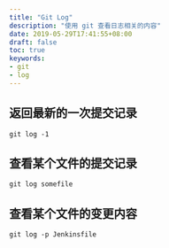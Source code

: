 ```yaml
---
title: "Git Log"
description: "使用 git 查看日志相关的内容"
date: 2019-05-29T17:41:55+08:00
draft: false
toc: true
keywords:
- git
- log
---
```


## 返回最新的一次提交记录

`git log -1`

## 查看某个文件的提交记录

`git log somefile`

## 查看某个文件的变更内容

`git log -p Jenkinsfile`

